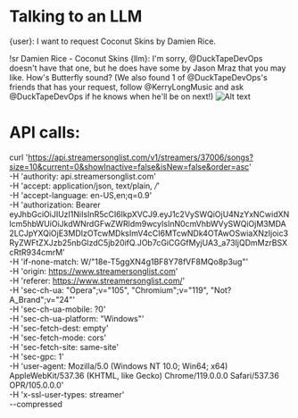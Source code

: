 # Talking to an LLM
{user}: I want to request Coconut Skins by Damien Rice.

 !sr Damien Rice - Coconut Skins
{llm}: I'm sorry, @DuckTapeDevOps doesn't have that one, but he does have some by Jason Mraz that you may like. How's Butterfly sound? (We also found 1 of @DuckTapeDevOps's friends that has your request, follow @KerryLongMusic and ask @DuckTapeDevOps if he knows when he'll be on next!)
![Alt text](image.png)
# API calls:
curl 'https://api.streamersonglist.com/v1/streamers/37006/songs?size=10&current=0&showInactive=false&isNew=false&order=asc' \
  -H 'authority: api.streamersonglist.com' \
  -H 'accept: application/json, text/plain, */*' \
  -H 'accept-language: en-US,en;q=0.9' \
  -H 'authorization: Bearer eyJhbGciOiJIUzI1NiIsInR5cCI6IkpXVCJ9.eyJ1c2VySWQiOjU4NzYxNCwidXNlcm5hbWUiOiJkdWNrdGFwZWRldm9wcyIsInN0cmVhbWVySWQiOjM3MDA2LCJpYXQiOjE3MDIzOTcwMDksImV4cCI6MTcwNDk4OTAwOSwiaXNzIjoic3RyZWFtZXJzb25nbGlzdC5jb20ifQ.JOb7cGiCGGfMyjUA3_a73IjQDmMzrBSXcRtR934cmrM' \
  -H 'if-none-match: W/"18e-T5ggXN4g1BF8Y78fVF8MQo8p3ug"' \
  -H 'origin: https://www.streamersonglist.com' \
  -H 'referer: https://www.streamersonglist.com/' \
  -H 'sec-ch-ua: "Opera";v="105", "Chromium";v="119", "Not?A_Brand";v="24"' \
  -H 'sec-ch-ua-mobile: ?0' \
  -H 'sec-ch-ua-platform: "Windows"' \
  -H 'sec-fetch-dest: empty' \
  -H 'sec-fetch-mode: cors' \
  -H 'sec-fetch-site: same-site' \
  -H 'sec-gpc: 1' \
  -H 'user-agent: Mozilla/5.0 (Windows NT 10.0; Win64; x64) AppleWebKit/537.36 (KHTML, like Gecko) Chrome/119.0.0.0 Safari/537.36 OPR/105.0.0.0' \
  -H 'x-ssl-user-types: streamer' \
  --compressed